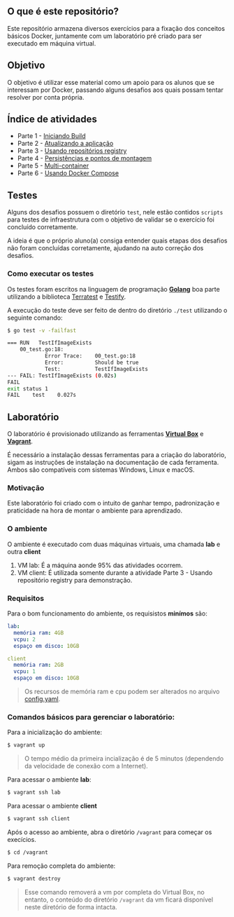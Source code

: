 ## O que é este repositório?

Este repositório armazena diversos exercícios para a fixação dos conceitos básicos Docker, juntamente com um laboratório pré criado para ser executado em máquina virtual.

## Objetivo

O objetivo é utilizar esse material como um apoio para os alunos que se interessam por Docker, passando alguns desafios aos quais possam tentar resolver por conta própria.

## Índice de atividades

- Parte 1 - [Iniciando Build](atividades/01-Iniciando_Build.md)
- Parte 2 - [Atualizando a aplicação](atividades/02-Atualizando_a_aplicacao.md)
- Parte 3 - [Usando repositórios registry](atividades/03-Usando_repositorios_registry.md)
- Parte 4 - [Persistências e pontos de montagem](atividades/04-Persistencias_e_pontos_de_montagem.md)
- Parte 5 - [Multi-container](atividades/05-Multi-container.md)
- Parte 6 - [Usando Docker Compose](atividades/06-Usando_docker-compose.md)

## Testes

Alguns dos desafios possuem o diretório `test`, nele estão contidos `scripts` para testes de infraestrutura com o objetivo de validar se o exercício foi concluído corretamente.

A ideia é que o próprio aluno(a) consiga entender quais etapas dos desafios não foram concluídas corretamente, ajudando na auto correção dos desafios.

### Como executar os testes

Os testes foram escritos na linguagem de programação [**Golang**](https://go.dev/) boa parte utilizando a biblioteca [Terratest](https://terratest.gruntwork.io/) e [Testify](https://pkg.go.dev/github.com/stretchr/testify).

A execução do teste deve ser feito de dentro do diretório `./test` utilizando o seguinte comando:
```sh
$ go test -v -failfast

=== RUN   TestIfImageExists
    00_test.go:18: 
        	Error Trace:	00_test.go:18
        	Error:      	Should be true
        	Test:       	TestIfImageExists
--- FAIL: TestIfImageExists (0.02s)
FAIL
exit status 1
FAIL	test	0.027s
```

## Laboratório

O laboratório é provisionado utilizando as ferramentas [**Virtual Box**](https://www.virtualbox.org/) e [**Vagrant**](https://www.vagrantup.com/).

É necessário a instalação dessas ferramentas para a criação do laboratório, sigam as instruções de instalação na documentação de cada ferramenta. Ambos são compatíveis com sistemas Windows, Linux e macOS.

### Motivação
Este laboratório foi criado com o intuito de ganhar tempo, padronização e praticidade na hora de montar o ambiente para aprendizado.

### O ambiente
O ambiente é executado com duas máquinas virtuais, uma chamada **lab** e outra **client**

1. VM lab: É a máquina aonde 95% das atividades ocorrem.
2. VM client: É utilizada somente durante a atividade Parte 3 - Usando repositório registry para demonstração.

### Requisitos
Para o bom funcionamento do ambiente, os requisistos **minímos** são:

```yaml
lab:
  memória ram: 4GB
  vcpu: 2
  espaço em disco: 10GB

client
  memória ram: 2GB
  vcpu: 1
  espaço em disco: 10GB
```

> Os recursos de memória ram e cpu podem ser alterados no arquivo [config.yaml](config.yaml).

### Comandos básicos para gerenciar o laboratório:
Para a inicialização do ambiente:
```sh
$ vagrant up
```
> O tempo médio da primeira incialização é de 5 minutos (dependendo da velocidade de conexão com a Internet).

Para acessar o ambiente **lab**:
```sh
$ vagrant ssh lab
```

Para acessar o ambiente **client**
```sh
$ vagrant ssh client
```

Após o acesso ao ambiente, abra o diretório `/vagrant` para começar os execícios.
```sh
$ cd /vagrant
```
Para remoção completa do ambiente:
```sh
$ vagrant destroy
```
> Esse comando removerá a vm por completa do Virtual Box, no entanto, o conteúdo do diretório `/vagrant` da vm ficará disponível neste diretório de forma intacta.
